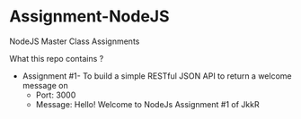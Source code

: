 # Assignment-NodeJS
NodeJS Master Class Assignments

What this repo contains ?
- Assignment #1- To build a simple RESTful JSON API to return a welcome message on
  - Port: 3000
  - Message: Hello! Welcome to NodeJs Assignment #1 of JkkR
